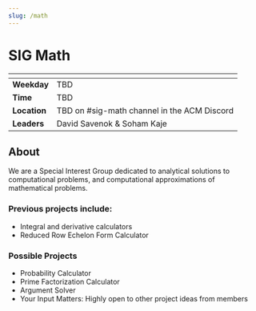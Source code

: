 ```yaml
---
slug: /math
---
```


# SIG Math

| <!-- -->     | <!-- -->                                    |
| ------------ | ------------------------------------------- |
| **Weekday**  | TBD                                         |
| **Time**     | TBD                                         |
| **Location** | TBD on #sig-math channel in the ACM Discord |
| **Leaders**  | David Savenok & Soham Kaje                  |

## About

We are a Special Interest Group dedicated to analytical solutions to computational problems, and computational approximations of mathematical problems. 

### Previous projects include:
 - Integral and derivative calculators
 - Reduced Row Echelon Form Calculator

### Possible Projects
 - Probability Calculator
 - Prime Factorization Calculator
 - Argument Solver
 - Your Input Matters: Highly open to other project ideas from members
